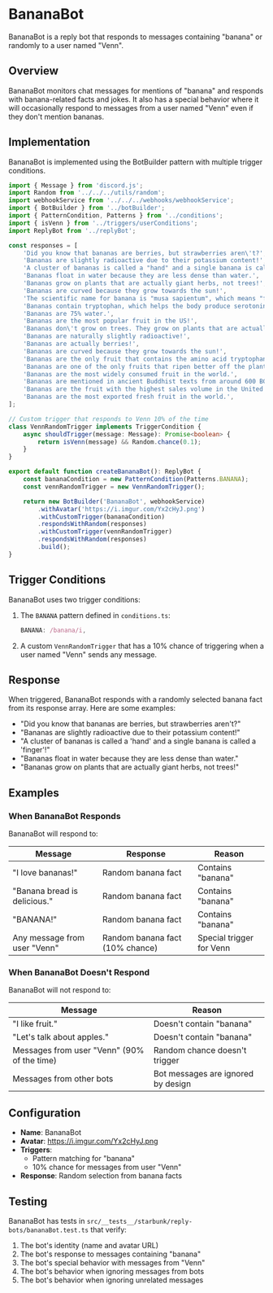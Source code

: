 # BananaBot

BananaBot is a reply bot that responds to messages containing "banana" or randomly to a user named "Venn".

## Overview

BananaBot monitors chat messages for mentions of "banana" and responds with banana-related facts and jokes. It also has a special behavior where it will occasionally respond to messages from a user named "Venn" even if they don't mention bananas.

## Implementation

BananaBot is implemented using the BotBuilder pattern with multiple trigger conditions.

```typescript
import { Message } from 'discord.js';
import Random from '../../../utils/random';
import webhookService from '../../../webhooks/webhookService';
import { BotBuilder } from '../botBuilder';
import { PatternCondition, Patterns } from '../conditions';
import { isVenn } from '../triggers/userConditions';
import ReplyBot from '../replyBot';

const responses = [
	'Did you know that bananas are berries, but strawberries aren\'t?',
	'Bananas are slightly radioactive due to their potassium content!',
	'A cluster of bananas is called a "hand" and a single banana is called a "finger"!',
	'Bananas float in water because they are less dense than water.',
	'Bananas grow on plants that are actually giant herbs, not trees!',
	'Bananas are curved because they grow towards the sun!',
	'The scientific name for banana is "musa sapientum", which means "fruit of the wise men".',
	'Bananas contain tryptophan, which helps the body produce serotonin!',
	'Bananas are 75% water.',
	'Bananas are the most popular fruit in the US!',
	'Bananas don\'t grow on trees. They grow on plants that are actually giant herbs!',
	'Bananas are naturally slightly radioactive!',
	'Bananas are actually berries!',
	'Bananas are curved because they grow towards the sun!',
	'Bananas are the only fruit that contains the amino acid tryptophan and vitamin B6 that together help the body produce serotonin.',
	'Bananas are one of the only fruits that ripen better off the plant than on it.',
	'Bananas are the most widely consumed fruit in the world.',
	'Bananas are mentioned in ancient Buddhist texts from around 600 BC.',
	'Bananas are the fruit with the highest sales volume in the United States.',
	'Bananas are the most exported fresh fruit in the world.',
];

// Custom trigger that responds to Venn 10% of the time
class VennRandomTrigger implements TriggerCondition {
	async shouldTrigger(message: Message): Promise<boolean> {
		return isVenn(message) && Random.chance(0.1);
	}
}

export default function createBananaBot(): ReplyBot {
	const bananaCondition = new PatternCondition(Patterns.BANANA);
	const vennRandomTrigger = new VennRandomTrigger();

	return new BotBuilder('BananaBot', webhookService)
		.withAvatar('https://i.imgur.com/Yx2cHyJ.png')
		.withCustomTrigger(bananaCondition)
		.respondsWithRandom(responses)
		.withCustomTrigger(vennRandomTrigger)
		.respondsWithRandom(responses)
		.build();
}
```

## Trigger Conditions

BananaBot uses two trigger conditions:

1. The `BANANA` pattern defined in `conditions.ts`:
   ```typescript
   BANANA: /banana/i,
   ```

2. A custom `VennRandomTrigger` that has a 10% chance of triggering when a user named "Venn" sends any message.

## Response

When triggered, BananaBot responds with a randomly selected banana fact from its response array. Here are some examples:

- "Did you know that bananas are berries, but strawberries aren't?"
- "Bananas are slightly radioactive due to their potassium content!"
- "A cluster of bananas is called a 'hand' and a single banana is called a 'finger'!"
- "Bananas float in water because they are less dense than water."
- "Bananas grow on plants that are actually giant herbs, not trees!"

## Examples

### When BananaBot Responds

BananaBot will respond to:

| Message | Response | Reason |
|---------|----------|--------|
| "I love bananas!" | Random banana fact | Contains "banana" |
| "Banana bread is delicious." | Random banana fact | Contains "banana" |
| "BANANA!" | Random banana fact | Contains "banana" |
| Any message from user "Venn" | Random banana fact (10% chance) | Special trigger for Venn |

### When BananaBot Doesn't Respond

BananaBot will not respond to:

| Message | Reason |
|---------|--------|
| "I like fruit." | Doesn't contain "banana" |
| "Let's talk about apples." | Doesn't contain "banana" |
| Messages from user "Venn" (90% of the time) | Random chance doesn't trigger |
| Messages from other bots | Bot messages are ignored by design |

## Configuration

- **Name**: BananaBot
- **Avatar**: https://i.imgur.com/Yx2cHyJ.png
- **Triggers**:
  - Pattern matching for "banana"
  - 10% chance for messages from user "Venn"
- **Response**: Random selection from banana facts

## Testing

BananaBot has tests in `src/__tests__/starbunk/reply-bots/bananaBot.test.ts` that verify:

1. The bot's identity (name and avatar URL)
2. The bot's response to messages containing "banana"
3. The bot's special behavior with messages from "Venn"
4. The bot's behavior when ignoring messages from bots
5. The bot's behavior when ignoring unrelated messages
